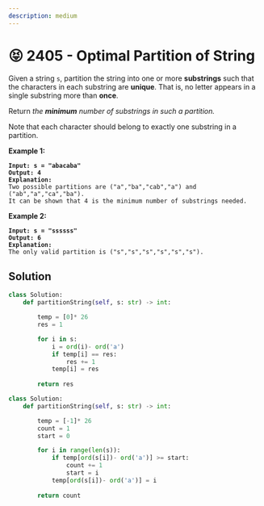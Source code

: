 ```yaml
---
description: medium
---
```


# 😝 2405 - Optimal Partition of String

Given a string `s`, partition the string into one or more **substrings** such that the characters in each substring are **unique**. That is, no letter appears in a single substring more than **once**.

Return _the **minimum** number of substrings in such a partition._

Note that each character should belong to exactly one substring in a partition.

&#x20;

**Example 1:**

<pre><code><strong>Input: s = "abacaba"
</strong><strong>Output: 4
</strong><strong>Explanation:
</strong>Two possible partitions are ("a","ba","cab","a") and ("ab","a","ca","ba").
It can be shown that 4 is the minimum number of substrings needed.
</code></pre>

**Example 2:**

<pre><code><strong>Input: s = "ssssss"
</strong><strong>Output: 6
</strong><strong>Explanation:
</strong>The only valid partition is ("s","s","s","s","s","s").
</code></pre>

## Solution

```python
class Solution:
    def partitionString(self, s: str) -> int:

        temp = [0]* 26
        res = 1

        for i in s:
            i = ord(i)- ord('a')
            if temp[i] == res:
                res += 1
            temp[i] = res 
        
        return res 

```

```python
class Solution:
    def partitionString(self, s: str) -> int:

        temp = [-1]* 26
        count = 1
        start = 0

        for i in range(len(s)):
            if temp[ord(s[i])- ord('a')] >= start:
                count += 1
                start = i
            temp[ord(s[i])- ord('a')] = i
        
        return count
```
